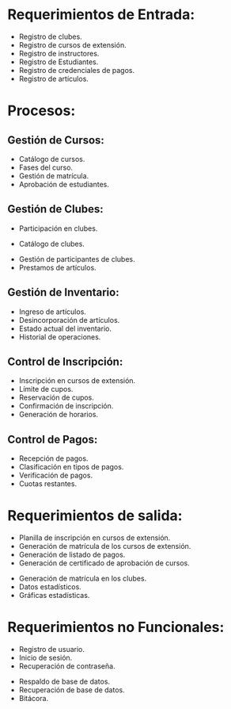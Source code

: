 # Requerimientos de Entrada:
  * Registro de clubes.
  * Registro de cursos de extensión.
  * Registro de instructores.
  * Registro de Estudiantes.
  * Registro de credenciales de pagos.
  * Registro de artículos.

# Procesos:

  ## Gestión de Cursos:
  * Catálogo de cursos.
  * Fases del curso.
  * Gestión de matrícula.
  * Aprobación de estudiantes.

  ## Gestión de Clubes:
  - Participación en clubes.
  * Catálogo de clubes.
  - Gestión de participantes de clubes.
  - Prestamos de artículos.

  ## Gestión de Inventario:
  - Ingreso de artículos.
  - Desincorporación de artículos.
  - Estado actual del inventario.
  - Historial de operaciones.

  ## Control de Inscripción:
  * Inscripción en cursos de extensión.
  * Límite de cupos.
  * Reservación de cupos.
  * Confirmación de inscripción.
  * Generación de horarios.

  ## Control de Pagos:
  * Recepción de pagos.
  * Clasificación en tipos de pagos.
  * Verificación de pagos.
  * Cuotas restantes.

# Requerimientos de salida:
  * Planilla de inscripción en cursos de extensión.
  * Generación de matrícula de los cursos de extensión.
  * Generación de listado de pagos.
  * Generación de certificado de aprobación de cursos.
  - Generación de matrícula en los clubes.
  - Datos estadísticos.
  - Gráficas estadísticas.

# Requerimientos no Funcionales:
  * Registro de usuario.
  * Inicio de sesión.
  * Recuperación de contraseña.
  - Respaldo de base de datos.
  - Recuperación de base de datos.
  - Bitácora.
